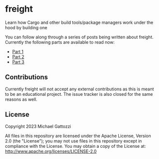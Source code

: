 # freight
Learn how Cargo and other build tools/package managers work under the hood by building one

You can follow along through a series of posts being written about freight.
Currently the following parts are available to read now:

- [Part 1](https://ductile.systems/freight-part-1/)
- [Part 2](https://ductile.systems/lets-build-a-cargo-compatible-build-tool-part-2/)
- [Part 3](https://ductile.systems/freight-part-3/)

## Contributions
Currently freight will not accept any external contributions as this is meant to be an educational
project. The issue tracker is also closed for the same reasons as well.

## License
Copyright 2023 Michael Gattozzi

All files in this repository are licensed under the Apache License, Version 2.0 (the "License");
you may not use files in this repository except in compliance with the License.
You may obtain a copy of the License at: http://www.apache.org/licenses/LICENSE-2.0
